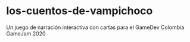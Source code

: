 # los-cuentos-de-vampichoco
Un juego de narración interactiva con cartas para el GameDev Colombia GameJam 2020
